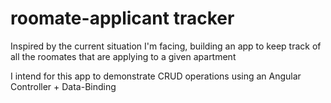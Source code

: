 # roomate-applicant tracker
Inspired by the current situation I'm facing, building an app to keep track of all the roomates that are applying to a given apartment

I intend for this app to demonstrate CRUD operations using an Angular Controller + Data-Binding
